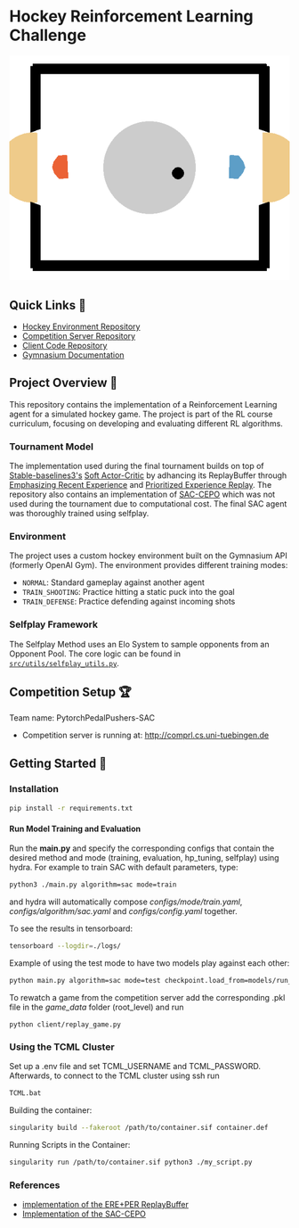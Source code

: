 # Hockey Reinforcement Learning Challenge


![Hockey Match Gameplay](plots/8b159818-f713-4299-967e-d29083742104_2.gif)


## Quick Links 🔗
- [Hockey Environment Repository](https://github.com/martius-lab/laser-hockey-env)
- [Competition Server Repository](https://github.com/martius-lab/comprl/)
- [Client Code Repository](https://github.com/martius-lab/comprl-hockey-agent)
- [Gymnasium Documentation](https://gymnasium.farama.org/)


## Project Overview 🎯
This repository contains the implementation of a Reinforcement Learning agent for a simulated hockey game. The project is part of the RL course curriculum, focusing on developing and evaluating different RL algorithms.

### Tournament Model
The implementation used during the final tournament builds on top of [Stable-baselines3's](https://stable-baselines3.readthedocs.io/en/master/) [Soft Actor-Critic](https://arxiv.org/abs/1801.01290) by adhancing its ReplayBuffer through [Emphasizing Recent Experience](https://arxiv.org/abs/1906.04009) and [Prioritized Experience Replay](https://arxiv.org/abs/1511.05952). The repository also contains an implementation of [SAC-CEPO](https://arxiv.org/abs/2112.11115) which was not used during the tournament due to computational cost. The final SAC agent was thoroughly trained using selfplay. 


### Environment
The project uses a custom hockey environment built on the Gymnasium API (formerly OpenAI Gym). The environment provides different training modes:
- `NORMAL`: Standard gameplay against another agent
- `TRAIN_SHOOTING`: Practice hitting a static puck into the goal
- `TRAIN_DEFENSE`: Practice defending against incoming shots

### Selfplay Framework
The Selfplay Method uses an Elo System to sample opponents from an Opponent Pool. The core logic can be found in [`src/utils/selfplay_utils.py`](src/utils/selfplay_utils.py).

## Competition Setup 🏆
Team name:
PytorchPedalPushers-SAC

- Competition server is running at: http://comprl.cs.uni-tuebingen.de

## Getting Started 🚀

### Installation
```bash
pip install -r requirements.txt
```


#### Run Model Training and Evaluation

Run the **main.py** and specify the corresponding configs that contain the desired method and mode (training, evaluation, hp_tuning, selfplay) using hydra. For example to train SAC with default parameters, type:

```bash
python3 ./main.py algorithm=sac mode=train 
```

and hydra will automatically compose *configs/mode/train.yaml*, *configs/algorithm/sac.yaml* and *configs/config.yaml* together.

To see the results in tensorboard:

```bash
tensorboard --logdir=./logs/
```

Example of using the test mode to have two models play against each other:

```bash
python main.py algorithm=sac mode=test checkpoint.load_from=models/run_2025-02-24_02-16-37 checkpoint.model_name=model_1240806 algorithm.params.replay_buffer_class=ERE mode.opponent_checkpoint.load_from=models/run_2025-02-22_18-01-57 mode.opponent_checkpoint.model_name=final_model mode.render=True mode.change_sides=True mode.n_test_episodes=10
```

To rewatch a game from the competition server add the corresponding .pkl file in the *game_data* folder (root_level) and run
```
python client/replay_game.py
```


### Using the TCML Cluster

Set up a .env file and set TCML_USERNAME and TCML_PASSWORD. Afterwards, to connect to the TCML cluster using ssh run 

```bash
TCML.bat
```

Building the container:

```bash
singularity build --fakeroot /path/to/container.sif container.def
```

Running Scripts in the Container:

```bash
singularity run /path/to/container.sif python3 ./my_script.py
```

### References

- [implementation of the ERE+PER ReplayBuffer](https://github.com/BY571/Soft-Actor-Critic-and-Extensions/tree/master)
- [Implementation of the SAC-CEPO](https://github.com/wcgcyx/SAC-CEPO/tree/master)

